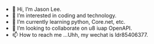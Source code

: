 - 👋 Hi, I’m Jason Lee.
- 👀 I’m interested in coding and technology.
- 🌱 I’m currently learning python, Core.net, etc.
- 💞️ I’m looking to collaborate on u8 iuap OpenAPI.
- 📫 How to reach me ...Uhh, my wechat is ldr85406377. 

<!---
85406377/85406377 is a ✨ special ✨ repository because its `README.md` (this file) appears on your GitHub profile.
You can click the Preview link to take a look at your changes.
--->

